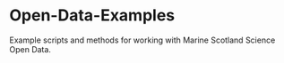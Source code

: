 # Open-Data-Examples
Example scripts and methods for working with Marine Scotland Science Open Data.

